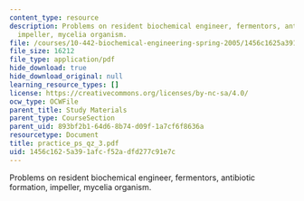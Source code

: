 ```yaml
---
content_type: resource
description: Problems on resident biochemical engineer, fermentors, antibiotic formation,
  impeller, mycelia organism.
file: /courses/10-442-biochemical-engineering-spring-2005/1456c1625a391afcf52adfd277c91e7c_practice_ps_qz_3.pdf
file_size: 16212
file_type: application/pdf
hide_download: true
hide_download_original: null
learning_resource_types: []
license: https://creativecommons.org/licenses/by-nc-sa/4.0/
ocw_type: OCWFile
parent_title: Study Materials
parent_type: CourseSection
parent_uid: 893bf2b1-64d6-8b74-d09f-1a7cf6f8636a
resourcetype: Document
title: practice_ps_qz_3.pdf
uid: 1456c162-5a39-1afc-f52a-dfd277c91e7c
---
```

Problems on resident biochemical engineer, fermentors, antibiotic formation, impeller, mycelia organism.
